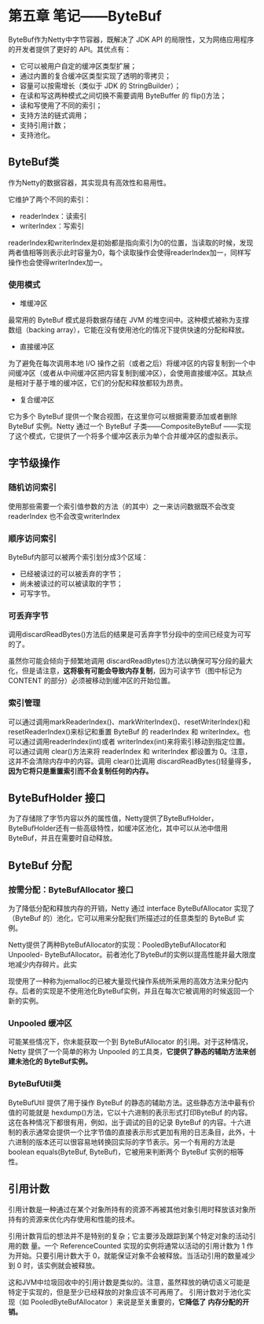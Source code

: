 # 第五章 笔记——ByteBuf

ByteBuf作为Netty中字节容器，既解决了 JDK API 的局限性，又为网络应用程序的开发者提供了更好的 API。其优点有：

- 它可以被用户自定的缓冲区类型扩展；
- 通过内置的复合缓冲区类型实现了透明的零拷贝；
- 容量可以按需增长（类似于 JDK 的 StringBuilder）；
- 在读和写这两种模式之间切换不需要调用 ByteBuffer 的 flip()方法；
- 读和写使用了不同的索引；
- 支持方法的链式调用；
- 支持引用计数；
- 支持池化。

## ByteBuf类

作为Netty的数据容器，其实现具有高效性和易用性。

它维护了两个不同的索引：

- readerIndex：读索引
- writerIndex：写索引

readerIndex和writerIndex是初始都是指向索引为0的位置，当读取的时候，发现两者值相等则表示此时容量为0，每个读取操作会使得readerIndex加一，同样写操作也会使得writerIndex加一。

### 使用模式

- 堆缓冲区

最常用的 ByteBuf 模式是将数据存储在 JVM 的堆空间中。这种模式被称为支撑数组（backing array），它能在没有使用池化的情况下提供快速的分配和释放。

- 直接缓冲区

为了避免在每次调用本地 I/O 操作之前（或者之后）将缓冲区的内容复制到一个中间缓冲区（或者从中间缓冲区把内容复制到缓冲区），会使用直接缓冲区。其缺点是相对于基于堆的缓冲区，它们的分配和释放都较为昂贵。

- 复合缓冲区

它为多个 ByteBuf 提供一个聚合视图，在这里你可以根据需要添加或者删除 ByteBuf 实例。Netty 通过一个 ByteBuf 子类——CompositeByteBuf ——实现了这个模式，它提供了一个将多个缓冲区表示为单个合并缓冲区的虚拟表示。

## 字节级操作

### 随机访问索引

使用那些需要一个索引值参数的方法（的其中）之一来访问数据既不会改变readerIndex 也不会改变writerIndex

### 顺序访问索引

ByteBuf内部可以被两个索引划分成3个区域：

- 已经被读过的可以被丢弃的字节；
- 尚未被读过的可以被读取的字节；
- 可写字节。

### 可丢弃字节

调用discardReadBytes()方法后的结果是可丢弃字节分段中的空间已经变为可写的了。

虽然你可能会倾向于频繁地调用 discardReadBytes()方法以确保可写分段的最大化，但是请注意，**这将极有可能会导致内存复制**，因为可读字节（图中标记为 CONTENT 的部分）必须被移动到缓冲区的开始位置。

### 索引管理

可以通过调用markReaderIndex()、markWriterIndex()、resetWriterIndex()和 resetReaderIndex()来标记和重置 ByteBuf 的 readerIndex 和 writerIndex。也可以通过调用readerIndex(int)或者 writerIndex(int)来将索引移动到指定位置。可以通过调用 clear()方法来将 readerIndex 和 writerIndex 都设置为 0。注意，这并不会清除内存中的内容。调用 clear()比调用 discardReadBytes()轻量得多，**因为它将只是重置索引而不会复制任何的内存。**

## ByteBufHolder 接口

为了存储除了字节内容以外的属性值，Netty提供了ByteBufHolder，ByteBufHolder还有一些高级特性，如缓冲区池化，其中可以从池中借用 ByteBuf，并且在需要时自动释放。

## ByteBuf 分配

### 按需分配：ByteBufAllocator 接口

为了降低分配和释放内存的开销，Netty 通过 interface ByteBufAllocator 实现了（ByteBuf 的）池化，它可以用来分配我们所描述过的任意类型的 ByteBuf 实例。

Netty提供了两种ByteBufAllocator的实现：PooledByteBufAllocator和Unpooled-
ByteBufAllocator。前者池化了ByteBuf的实例以提高性能并最大限度地减少内存碎片。此实

现使用了一种称为jemalloc的已被大量现代操作系统所采用的高效方法来分配内存。后者的实现是不使用池化ByteBuf实例，并且在每次它被调用的时候返回一个新的实例。

### Unpooled 缓冲区

可能某些情况下，你未能获取一个到 ByteBufAllocator 的引用。对于这种情况，Netty 提供了一个简单的称为 Unpooled 的工具类，**它提供了静态的辅助方法来创建未池化的 ByteBuf实例。**

### ByteBufUtil类

ByteBufUtil 提供了用于操作 ByteBuf 的静态的辅助方法。这些静态方法中最有价值的可能就是 hexdump()方法，它以十六进制的表示形式打印ByteBuf 的内容。这在各种情况下都很有用，例如，出于调试的目的记录 ByteBuf 的内容。十六进制的表示通常会提供一个比字节值的直接表示形式更加有用的日志条目，此外，十六进制的版本还可以很容易地转换回实际的字节表示。另一个有用的方法是 boolean equals(ByteBuf, ByteBuf)，它被用来判断两个 ByteBuf
实例的相等性。

## 引用计数

引用计数是一种通过在某个对象所持有的资源不再被其他对象引用时释放该对象所持有的资源来优化内存使用和性能的技术。

引用计数背后的想法并不是特别的复杂；它主要涉及跟踪到某个特定对象的活动引用的数
量。一个 ReferenceCounted 实现的实例将通常以活动的引用计数为 1 作为开始。只要引用计数大于 0，就能保证对象不会被释放。当活动引用的数量减少到 0 时，该实例就会被释放。

这和JVM中垃圾回收中的引用计数是类似的。注意，虽然释放的确切语义可能是特定于实现的，但是至少已经释放的对象应该不可再用了。
引用计数对于池化实现（如 PooledByteBufAllocator ）来说是至关重要的，**它降低了**
**内存分配的开销。**